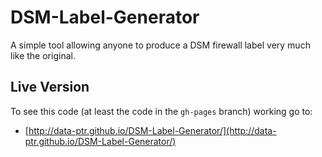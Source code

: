 # DSM-Label-Generator
A simple tool allowing anyone to produce a DSM firewall label very much like the original.

## Live Version
To see this code (at least the code in the `gh-pages` branch) working go to:
* [http://data-ptr.github.io/DSM-Label-Generator/](http://data-ptr.github.io/DSM-Label-Generator/)
